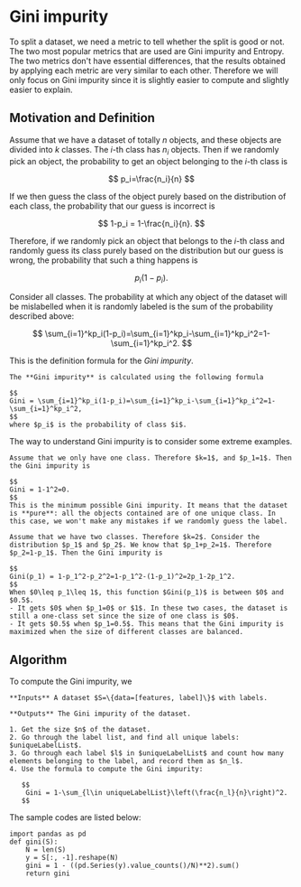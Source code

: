 # Gini impurity

To split a dataset, we need a metric to tell whether the split is good or not. The two most popular metrics that are used are Gini impurity and Entropy. The two metrics don't have essential differences, that the results obtained by applying each metric are very similar to each other. Therefore we will only focus on Gini impurity since it is slightly easier to compute and slightly easier to explain.

## Motivation and Definition
Assume that we have a dataset of totally $n$ objects, and these objects are divided into $k$ classes. The $i$-th class has $n_i$ objects. Then if we randomly pick an object, the probability to get an object belonging to the $i$-th class is

$$
p_i=\frac{n_i}{n}
$$

If we then guess the class of the object purely based on the distribution of each class, the probability that our guess is incorrect is 

$$
1-p_i = 1-\frac{n_i}{n}.
$$

Therefore, if we randomly pick an object that belongs to the $i$-th class and randomly guess its class purely based on the distribution but our guess is wrong, the probability that such a thing happens is 

$$
p_i(1-p_i).
$$

Consider all classes. The probability at which any object of the dataset will be mislabelled when it is randomly labeled is the sum of the probability described above:

$$
\sum_{i=1}^kp_i(1-p_i)=\sum_{i=1}^kp_i-\sum_{i=1}^kp_i^2=1-\sum_{i=1}^kp_i^2.
$$

This is the definition formula for the *Gini impurity*. 


````{prf:definition}
The **Gini impurity** is calculated using the following formula

$$
Gini = \sum_{i=1}^kp_i(1-p_i)=\sum_{i=1}^kp_i-\sum_{i=1}^kp_i^2=1-\sum_{i=1}^kp_i^2,
$$
where $p_i$ is the probability of class $i$.
````

The way to understand Gini impurity is to consider some extreme examples. 

````{prf:example}
Assume that we only have one class. Therefore $k=1$, and $p_1=1$. Then the Gini impurity is

$$
Gini = 1-1^2=0.
$$
This is the minimum possible Gini impurity. It means that the dataset is **pure**: all the objects contained are of one unique class. In this case, we won't make any mistakes if we randomly guess the label.
````

````{prf:example}
Assume that we have two classes. Therefore $k=2$. Consider the distribution $p_1$ and $p_2$. We know that $p_1+p_2=1$. Therefore $p_2=1-p_1$. Then the Gini impurity is

$$
Gini(p_1) = 1-p_1^2-p_2^2=1-p_1^2-(1-p_1)^2=2p_1-2p_1^2.
$$
When $0\leq p_1\leq 1$, this function $Gini(p_1)$ is between $0$ and $0.5$. 
- It gets $0$ when $p_1=0$ or $1$. In these two cases, the dataset is still a one-class set since the size of one class is $0$. 
- It gets $0.5$ when $p_1=0.5$. This means that the Gini impurity is maximized when the size of different classes are balanced.
````

## Algorithm

To compute the Gini impurity, we 

````{prf:algorithm}
**Inputs** A dataset $S=\{data=[features, label]\}$ with labels. 

**Outputs** The Gini impurity of the dataset.

1. Get the size $n$ of the dataset.
2. Go through the label list, and find all unique labels: $uniqueLabelList$.
3. Go through each label $l$ in $uniqueLabelList$ and count how many elements belonging to the label, and record them as $n_l$.
4. Use the formula to compute the Gini impurity:

   $$
    Gini = 1-\sum_{l\in uniqueLabelList}\left(\frac{n_l}{n}\right)^2.
   $$
````

The sample codes are listed below:

```{code-block} python
import pandas as pd
def gini(S):
    N = len(S)
    y = S[:, -1].reshape(N)
    gini = 1 - ((pd.Series(y).value_counts()/N)**2).sum()
    return gini
```

